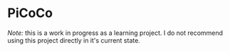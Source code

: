 # PiCoCo

_Note:_ this is a work in progress as a learning project. I do not recommend using this project directly in it's current state.
